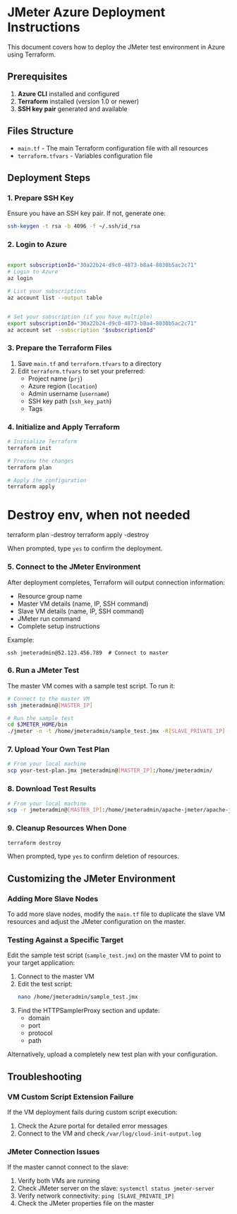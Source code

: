 # JMeter Azure Deployment Instructions

This document covers how to deploy the JMeter test environment in Azure using Terraform.

## Prerequisites

1. **Azure CLI** installed and configured
2. **Terraform** installed (version 1.0 or newer)
3. **SSH key pair** generated and available

## Files Structure

- `main.tf` - The main Terraform configuration file with all resources
- `terraform.tfvars` - Variables configuration file

## Deployment Steps

### 1. Prepare SSH Key

Ensure you have an SSH key pair. If not, generate one:

```bash
ssh-keygen -t rsa -b 4096 -f ~/.ssh/id_rsa
```

### 2. Login to Azure

```bash

export subscriptionId="30a22b24-d9c0-4873-b8a4-8030b5ac2c71"
# Login to Azure
az login

# List your subscriptions
az account list --output table


# Set your subscription (if you have multiple)
export subscriptionId="30a22b24-d9c0-4873-b8a4-8030b5ac2c71"
az account set --subscription "$subscriptionId"
```

### 3. Prepare the Terraform Files

1. Save `main.tf` and `terraform.tfvars` to a directory
2. Edit `terraform.tfvars` to set your preferred:
   - Project name (`prj`)
   - Azure region (`location`)
   - Admin username (`username`)
   - SSH key path (`ssh_key_path`)
   - Tags

### 4. Initialize and Apply Terraform

```bash
# Initialize Terraform
terraform init

# Preview the changes
terraform plan

# Apply the configuration
terraform apply
```


# Destroy env, when not needed
terraform plan  -destroy
terraform apply -destroy



When prompted, type `yes` to confirm the deployment.

### 5. Connect to the JMeter Environment

After deployment completes, Terraform will output connection information:

- Resource group name
- Master VM details (name, IP, SSH command)
- Slave VM details (name, IP, SSH command)
- JMeter run command
- Complete setup instructions

Example:
```
ssh jmeteradmin@52.123.456.789  # Connect to master
```

### 6. Run a JMeter Test

The master VM comes with a sample test script. To run it:

```bash
# Connect to the master VM
ssh jmeteradmin@[MASTER_IP]

# Run the sample test
cd $JMETER_HOME/bin
./jmeter -n -t /home/jmeteradmin/sample_test.jmx -R[SLAVE_PRIVATE_IP] -l results.jtl -e -o report_folder
```

### 7. Upload Your Own Test Plan

```bash
# From your local machine
scp your-test-plan.jmx jmeteradmin@[MASTER_IP]:/home/jmeteradmin/
```

### 8. Download Test Results

```bash
# From your local machine
scp -r jmeteradmin@[MASTER_IP]:/home/jmeteradmin/apache-jmeter/apache-jmeter-5.6.2/bin/report_folder ./
```

### 9. Cleanup Resources When Done

```bash
terraform destroy
```

When prompted, type `yes` to confirm deletion of resources.

## Customizing the JMeter Environment

### Adding More Slave Nodes

To add more slave nodes, modify the `main.tf` file to duplicate the slave VM resources and adjust the JMeter configuration on the master.

### Testing Against a Specific Target

Edit the sample test script (`sample_test.jmx`) on the master VM to point to your target application:

1. Connect to the master VM
2. Edit the test script:
   ```bash
   nano /home/jmeteradmin/sample_test.jmx
   ```
3. Find the HTTPSamplerProxy section and update:
   - domain
   - port
   - protocol
   - path

Alternatively, upload a completely new test plan with your configuration.

## Troubleshooting

### VM Custom Script Extension Failure

If the VM deployment fails during custom script execution:
1. Check the Azure portal for detailed error messages
2. Connect to the VM and check `/var/log/cloud-init-output.log`

### JMeter Connection Issues

If the master cannot connect to the slave:
1. Verify both VMs are running
2. Check JMeter server on the slave: `systemctl status jmeter-server`
3. Verify network connectivity: `ping [SLAVE_PRIVATE_IP]`
4. Check the JMeter properties file on the master
